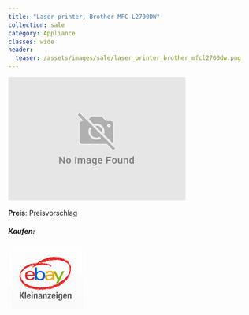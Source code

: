 ```yaml
---
title: "Laser printer, Brother MFC-L2700DW"
collection: sale
category: Appliance
classes: wide
header: 
  teaser: /assets/images/sale/laser_printer_brother_mfcl2700dw.png
---
```




<a href="">
  <img src="/assets/images/sale/laser_printer_brother_mfcl2700dw.png" alt="Laser printer, Brother MFC-L2700DW">
</a>

**Preis**: Preisvorschlag


##### Kaufen:
<a href="">
  <img src="/assets/images/ebay.png" alt="Ebay Kleinanzeigen" border: 5px solid #555;>
</a>

